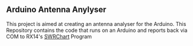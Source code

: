 Arduino Antenna Anylyser
------
This project is aimed at creating an antenna analyser for the Arduino. This Repository contains the code that runs on an Arduino and reports back via COM to RX14's [SWRChart](https://github.com/RX14/SWRChart) Program